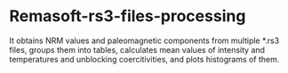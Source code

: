# Remasoft-rs3-files-processing
It obtains NRM values and paleomagnetic components from multiple *.rs3 files, groups them into tables, calculates mean values of intensity and temperatures and unblocking coercitivities, and plots histograms of them.
